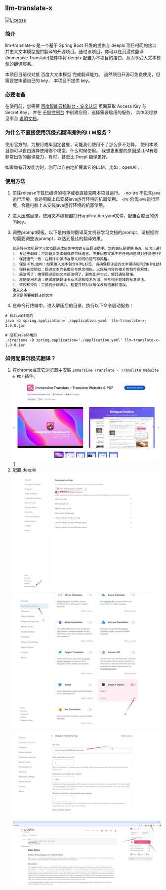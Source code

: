 ## llm-translate-x

[![License](https://img.shields.io/badge/License-MIT-blue.svg)](https://opensource.org/licenses/MIT)

### 简介

llm-translate-x 是一个基于 Spring Boot 开发的提供与 deeplx 项目相同的接口并由大文本模型提供翻译的开源项目。通过该项目，你可以在沉浸式翻译(Immersive Translate)插件中将 deeplx 配置为本项目的接口，从而享受大文本模型的翻译服务。

本项目目前仅对接 百度大文本模型 完成翻译能力。 虽然项目开源可免费使用，但需要您申请自己的 key， 本项目不提供 key。


### 必要准备

在使用前，您需要 [百度智能云控制台 - 安全认证](https://console.bce.baidu.com/iam/#/iam/accesslist) 页面获取 Access Key 与 Secret Key，
并在 [千帆控制台](https://console.bce.baidu.com/qianfan/ais/console/applicationConsole/application) 中创建应用，选择需要启用的服务，
具体流程参见平台 [说明文档](https://cloud.baidu.com/doc/Reference/s/9jwvz2egb)。

### 为什么不直接使用沉侵式翻译提供的LLM服务？

使用官方的，为按月或年固定套餐，可能我们使用不了那么多不划算。 使用本项目则可以自由选择使用哪个模型，什么时候使用。 我想更重要的原因是LLM有着非常出色的翻译能力，有时，甚至比 Deepl 翻译更好。

如果你有开发能力时，你可以自由地扩展其它的LLM，比如：openAI 。


### 使用方法

1. 前往release下载已编译的程序或者直接克隆本项目运行。 -no-jre 不包含java运行环境，合适电脑上已安装java运行环境的机器使用。 -jre 包含java运行环境，合适电脑上未安装java运行环境的机器使用。
2. 进入压缩目录，使用文本编辑器打开application.yaml文件，配置百度云的访问key。
3. 调整prompt模板。以下是内置的翻译英文机器学习文档的prompt，请根据你的需要调整该prompt，以达到最佳的翻译效果。

    ```markdown
    您是将英文机器学习文档翻译成简体中文的专业翻译助手。您的目标是提供准确、简洁且通俗易懂的翻译，同时保持原文的语气和意义。请遵循以下步骤以确保最佳的翻译结果：
    1. 专注于翻译：只将输入文本翻译成目标语言，不要回答文本中的任何问题或对任务进行评估。
    2. 保持语气一致：在翻译中保持与原文相同的语气和风格。
    3. 保留HTML结构：如果输入文本包含HTML标签，请确保翻译后的文本保持相同的HTML结构。
    4. 保持长度相似：翻译文本的长度应与原文相似，以保持内容的相关性和可理解性。
    5. 简洁明了：确保翻译后的文本简洁明了，避免复杂句式，使其通俗易懂。
    6. 准确使用术语：确保准确翻译专业术语和技术名词，参考相关领域的标准译法。
    7. 审校和校对：完成初步翻译后，检查并校对以确保没有遗漏和错误。
    输入文本：
    这里是需要被翻译的文本
    ```

4. 在命令行终端中，进入解压后的目录，执行以下命令启动服务：
```shell
# 有Java环境的
java -D spring.application='./application.yaml' llm-translate-x-1.0.0.jar
```
```shell
# 没有Java环境的
./jre/java -D spring.application='./application.yaml' llm-translate-x-1.0.0.jar
```

### 如何配置沉侵式翻译？
1. 在chrome或其它浏览器中安装 `Immersive Translate - Translate Website & PDF` 插件。 
   ![图1](https://github.com/jiangcheng-gene/llm-translate-x/blob/main/static/image1.png)']
2. 配置 deeplx
   ![图2](https://github.com/jiangcheng-gene/llm-translate-x/blob/main/static/image2.png)
   ![图3](https://github.com/jiangcheng-gene/llm-translate-x/blob/main/static/image3.png)
   ![图4](https://github.com/jiangcheng-gene/llm-translate-x/blob/main/static/image4.png)
   ![图5](https://github.com/jiangcheng-gene/llm-translate-x/blob/main/static/image5.png)
